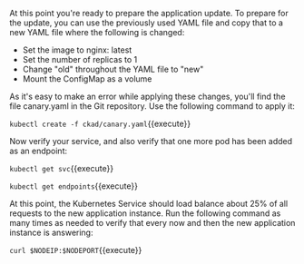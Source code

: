 At this point you're ready to prepare the application update. To prepare for the update, you can use the previously used YAML file and copy that to a new YAML file where the following is changed:

*	Set the image to nginx: latest
*	Set the number of replicas to 1
*	Change "old" throughout the YAML file to "new"
*	Mount the ConfigMap as a volume

As it's easy to make an error while applying these changes, you'll find the file canary.yaml in the Git repository. Use the following command to apply it:

`kubectl create -f ckad/canary.yaml`{{execute}}

Now verify your service, and also verify that one more pod has been added as an endpoint:

`kubectl get svc`{{execute}}

`kubectl get endpoints`{{execute}}

At this point, the Kubernetes Service should load balance about 25% of all requests to the new application instance. Run the following command as many times as needed to verify that every now and then the new application instance is answering:

`curl $NODEIP:$NODEPORT`{{execute}}
